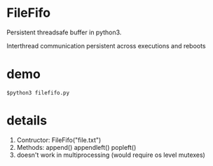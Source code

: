 # FileFifo
Persistent threadsafe buffer in python3.

Interthread communication persistent across executions and reboots

# demo
~~~~
$python3 filefifo.py
~~~~

# details
1. Contructor: FileFifo("file.txt")
1. Methods: append() appendleft() popleft()
1. doesn't work in multiprocessing (would require os level mutexes)

